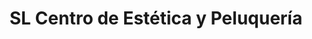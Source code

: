 ---
title: "SL Centro de Estética y Peluquería"
url: /san-pedro/sl-centro-de-estetica-y-peluqueria/
shop: Friseur
---